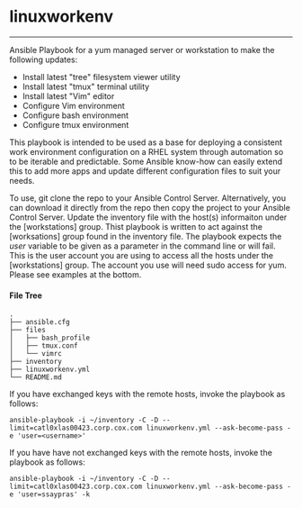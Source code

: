 # linuxworkenv
---
Ansible Playbook for a yum managed server or workstation to make the following updates:
* Install latest "tree" filesystem viewer utility
* Install latest "tmux" terminal utility
* Install latest "Vim" editor
* Configure Vim environment
* Configure bash environment
* Configure tmux environment

This playbook is intended to be used as a base for deploying a consistent work environment configuration on a RHEL system through automation so to be iterable and predictable. 
Some Ansible know-how can easily extend this to add more apps and update different configuration files to suit your needs. 

To use, git clone the repo to your Ansible Control Server.
Alternatively, you can download it directly from the repo then copy the project to your Ansible Control Server.
Update the inventory file with the host(s) informaiton under the [workstations] group.
Thist playbook is written to act against the [worksations] group found in the inventory file.
The playbook expects the *user* variable to be given as a parameter in the command line or will fail. 
This is the user account you are using to access all the hosts under the [workstations] group.
The account you use will need sudo access for yum.
Please see examples at the bottom. 

#### File Tree
```
.
├── ansible.cfg
├── files
│   ├── bash_profile
│   ├── tmux.conf
│   └── vimrc
├── inventory
├── linuxworkenv.yml
└── README.md
```

If you have exchanged keys with the remote hosts, invoke the playbook as follows:
```
ansible-playbook -i ~/inventory -C -D --limit=catl0xlas00423.corp.cox.com linuxworkenv.yml --ask-become-pass -e 'user=<username>'
```
If you have have not exchanged keys with the remote hosts, invoke the playbook as follows:
```
ansible-playbook -i ~/inventory -C -D --limit=catl0xlas00423.corp.cox.com linuxworkenv.yml --ask-become-pass -e 'user=ssaypras' -k
```
